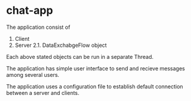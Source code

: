 # chat-app
The application consist of 
1. Client 
2. Server 
  2.1. DataExchabgeFlow object
  
Each above stated objects can be run in a separate Thread.

The application has simple user interface to send and recieve messages among several users. 

The application uses a configuration file to establish default connection between a server and clients. 


